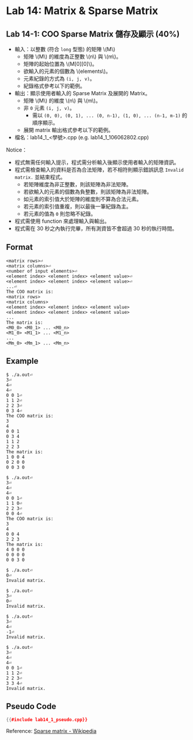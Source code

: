 # Lab 14: Matrix & Sparse Matrix

## Lab 14-1: COO Sparse Matrix 儲存及顯示 (40%)

* 輸入：以整數 (符合 `long` 型態) 的矩陣 \\(M\\)
  * 矩陣 \\(M\\) 的維度為正整數 \\(n\\) 與 \\(m\\)。
  * 矩陣的起始位置為 \\(M[0][0]\\)。
  * 欲輸入的元素的個數為 \\(elements\\)。
  * 元素紀錄的方式為 `(i, j, v)`。
  * 紀錄格式參考以下的範例。
* 輸出：顯示使用者輸入的 Sparse Matrix 及展開的 Matrix。
  * 矩陣 \\(M\\) 的維度 \\(n\\) 與 \\(m\\)。
  * 非 `0` 元素 `(i, j, v)`。
    * 需以 `(0, 0), (0, 1), ... (0, n-1), (1, 0), ... (n-1, m-1)` 的順序顯示。
  * 展開 matrix 輸出格式參考以下的範例。
* 檔名：lab14_1_<學號>.cpp (e.g. lab14_1_106062802.cpp)

Notice：
* 程式無需任何輸入提示，程式需分析輸入後顯示使用者輸入的矩陣資訊。
* 程式需檢查輸入的資料是否為合法矩陣，若不相符則顯示錯誤訊息 `Invalid matrix.` 並結束程式。
  * 若矩陣維度為非正整數，則該矩陣為非法矩陣。
  * 若欲輸入的元素的個數為負整數，則該矩陣為非法矩陣。
  * 如元素的索引值大於矩陣的維度則不算為合法元素。
  * 若元素的索引值重複，則以最後一筆紀錄為主。
  * 若元素的值為 `0` 則忽略不紀錄。
* 程式需使用 function 來處理輸入與輸出。
* 程式需在 30 秒之內執行完畢，所有測資皆不會超過 30 秒的執行時間。

## Format

```text
<matrix rows>⏎
<matrix columns>⏎
<number of input elements>⏎
<element index> <element index> <element value>⏎
<element index> <element index> <element value>⏎
...⏎
The COO matrix is:
<matrix rows>
<matrix columns>
<element index> <element index> <element value>
<element index> <element index> <element value>
...
The matrix is:
<M0_0> <M0_1> ... <M0_n>
<M1_0> <M1_1> ... <M1_n>
...
<Mm_0> <Mm_1> ... <Mm_n>
```

## Example

``` console
$ ./a.out⏎
3⏎
4⏎
4⏎
0 0 1⏎
1 1 2⏎
2 2 3⏎
0 3 4⏎
The COO matrix is:
3
4
0 0 1
0 3 4
1 1 2
2 2 3
The matrix is:
1 0 0 4
0 2 0 0
0 0 3 0

$ ./a.out⏎
3⏎
4⏎
4⏎
0 0 1⏎
1 1 0⏎
2 2 3⏎
0 0 4⏎
The COO matrix is:
3
4
0 0 4
2 2 3
The matrix is:
4 0 0 0
0 0 0 0
0 0 3 0

$ ./a.out⏎
0⏎
Invalid matrix.

$ ./a.out⏎
3⏎
0⏎
Invalid matrix.

$ ./a.out⏎
3⏎
4⏎
-1⏎
Invalid matrix.

$ ./a.out⏎
3⏎
4⏎
4⏎
0 0 1⏎
1 1 2⏎
2 2 3⏎
3 3 4⏎
Invalid matrix.

```

## Pseudo Code

``` c++
{{#include lab14_1_pseudo.cpp}}
```

Reference:
[Sparse matrix - Wikipedia](https://en.wikipedia.org/wiki/Sparse_matrix#Coordinate_list_(COO))
